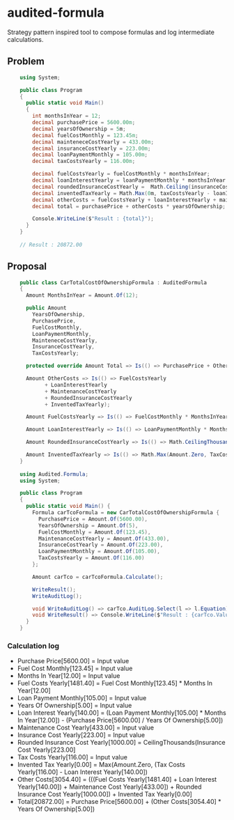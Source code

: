 # audited-formula
Strategy pattern inspired tool to compose formulas and log intermediate calculations.

## Problem 
```csharp
    using System;

    public class Program
    {
      public static void Main()
      {
        int monthsInYear = 12;
        decimal purchasePrice = 5600.00m;
        decimal yearsOfOwnership = 5m;
        decimal fuelCostMonthly = 123.45m;
        decimal mainteneceCostYearly = 433.00m;
        decimal insuranceCostYearly = 223.00m;
        decimal loanPaymentMonthly = 105.00m;
        decimal taxCostsYearly = 116.00m;		

        decimal fuelCostsYearly = fuelCostMonthly * monthsInYear;
        decimal loanInterestYearly = loanPaymentMonthly * monthsInYear - purchasePrice / yearsOfOwnership;
        decimal roundedInsuranceCostYearly =  Math.Ceiling(insuranceCostYearly / 1000) * 1000;;
        decimal inventedTaxYearly = Math.Max(0m, taxCostsYearly - loanInterestYearly);
        decimal otherCosts = fuelCostsYearly + loanInterestYearly + mainteneceCostYearly + roundedInsuranceCostYearly + inventedTaxYearly;
        decimal total = purchasePrice + otherCosts * yearsOfOwnership;

        Console.WriteLine($"Result : {total}");
      }
    }
    
    // Result : 20872.00
```

## Proposal 
```csharp
    public class CarTotalCostOfOwnershipFormula : AuditedFormula
    {
      Amount MonthsInYear = Amount.Of(12);

      public Amount
        YearsOfOwnership,
        PurchasePrice,
        FuelCostMonthly,
        LoanPaymentMonthly,
        MainteneceCostYearly,
        InsuranceCostYearly,
        TaxCostsYearly;

      protected override Amount Total => Is(() => PurchasePrice + OtherCosts * YearsOfOwnership);

      Amount OtherCosts => Is(() => FuelCostsYearly 
            + LoanInterestYearly 
            + MaintenanceCostYearly 
            + RoundedInsuranceCostYearly 
            + InventedTaxYearly);

      Amount FuelCostsYearly => Is(() => FuelCostMonthly * MonthsInYear);

      Amount LoanInterestYearly => Is(() => LoanPaymentMonthly * MonthsInYear - PurchasePrice / YearsOfOwnership);

      Amount RoundedInsuranceCostYearly => Is(() => Math.CeilingThousands(InsuranceCostYearly));

      Amount InventedTaxYearly => Is(() => Math.Max(Amount.Zero, TaxCostsYearly - LoanInterestYearly));
    }
    
    using Audited.Formula;
    using System;

    public class Program
    {
      public static void Main() {
        Formula carTcoFormula = new CarTotalCostOfOwnershipFormula {
          PurchasePrice = Amount.Of(5600.00),
          YearsOfOwnership = Amount.Of(5),
          FuelCostMonthly = Amount.Of(123.45),
          MaintenanceCostYearly = Amount.Of(433.00),			
          InsuranceCostYearly = Amount.Of(223.00),
          LoanPaymentMonthly = Amount.Of(105.00),
          TaxCostsYearly = Amount.Of(116.00)
        };		

        Amount carTco = carTcoFormula.Calculate();

		WriteResult();
		WriteAuditLog();

		void WriteAuditLog() => carTco.AuditLog.Select(l => l.Equation).ToList().ForEach(Console.WriteLine);
		void WriteResult() => Console.WriteLine($"Result : {carTco.Value}");
      }
    }
```    
    
### Calculation log
- Purchase Price[5600.00] = Input value
- Fuel Cost Monthly[123.45] = Input value
- Months In Year[12.00] = Input value
- Fuel Costs Yearly[1481.40] = Fuel Cost Monthly[123.45] * Months In Year[12.00]
- Loan Payment Monthly[105.00] = Input value
- Years Of Ownership[5.00] = Input value
- Loan Interest Yearly[140.00] = (Loan Payment Monthly[105.00] * Months In Year[12.00]) - (Purchase Price[5600.00] / Years Of Ownership[5.00])
- Maintenance Cost Yearly[433.00] = Input value
- Insurance Cost Yearly[223.00] = Input value
- Rounded Insurance Cost Yearly[1000.00] = CeilingThousands(Insurance Cost Yearly[223.00]
- Tax Costs Yearly[116.00] = Input value
- Invented Tax Yearly[0.00] = Max(Amount.Zero, (Tax Costs Yearly[116.00] - Loan Interest Yearly[140.00])
- Other Costs[3054.40] = (((Fuel Costs Yearly[1481.40] + Loan Interest Yearly[140.00]) + Maintenance Cost Yearly[433.00]) + Rounded Insurance Cost Yearly[1000.00]) + Invented Tax Yearly[0.00]
- Total[20872.00] = Purchase Price[5600.00] + (Other Costs[3054.40] * Years Of Ownership[5.00])
